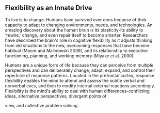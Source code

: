 ## Flexibility as an Innate Drive

To live is to change. Humans have survived over eons because of their capacity to adapt to changing environments, needs, and technologies. An amazing discovery about the human brain is its plasticity-its ability to 'rewire,' change, and even repair itself to become smarter. Researchers have described the brain's role in cognitive flexibility as it adjusts thinking from old situations to the new, overcoming responses that have become habitual (Moore and Malinowski 2009), and its relationship to executive functioning, planning, and working memory (Miyake et al. 2000).

Humans are a unique form of life because they can perceive from multiple perspectives and can deliberately change, adapt, expand, and control their repertoire of response patterns. Located in the prefrontal cortex, response flexibility enables the mind to attend and assess the subtle verbal and nonverbal cues, and then to modify internal external reactions accordingly. Flexibility is the mind's ability to deal with human differences-conflicting ideas, alternative perspectives, divergent points of

view, and collective problem solving.
